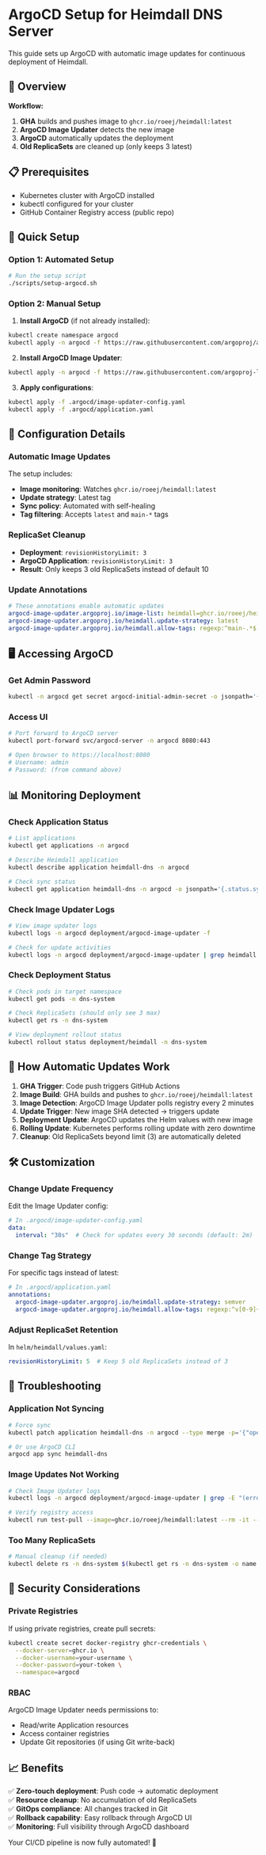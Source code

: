 # ArgoCD Setup for Heimdall DNS Server

This guide sets up ArgoCD with automatic image updates for continuous deployment of Heimdall.

## 🎯 Overview

**Workflow:**
1. **GHA** builds and pushes image to `ghcr.io/roeej/heimdall:latest`
2. **ArgoCD Image Updater** detects the new image
3. **ArgoCD** automatically updates the deployment
4. **Old ReplicaSets** are cleaned up (only keeps 3 latest)

## 📋 Prerequisites

- Kubernetes cluster with ArgoCD installed
- kubectl configured for your cluster
- GitHub Container Registry access (public repo)

## 🚀 Quick Setup

### Option 1: Automated Setup

```bash
# Run the setup script
./scripts/setup-argocd.sh
```

### Option 2: Manual Setup

1. **Install ArgoCD** (if not already installed):
```bash
kubectl create namespace argocd
kubectl apply -n argocd -f https://raw.githubusercontent.com/argoproj/argo-cd/stable/manifests/install.yaml
```

2. **Install ArgoCD Image Updater**:
```bash
kubectl apply -n argocd -f https://raw.githubusercontent.com/argoproj-labs/argocd-image-updater/stable/manifests/install.yaml
```

3. **Apply configurations**:
```bash
kubectl apply -f .argocd/image-updater-config.yaml
kubectl apply -f .argocd/application.yaml
```

## 🔧 Configuration Details

### Automatic Image Updates

The setup includes:

- **Image monitoring**: Watches `ghcr.io/roeej/heimdall:latest`
- **Update strategy**: Latest tag
- **Sync policy**: Automated with self-healing
- **Tag filtering**: Accepts `latest` and `main-*` tags

### ReplicaSet Cleanup

- **Deployment**: `revisionHistoryLimit: 3`
- **ArgoCD Application**: `revisionHistoryLimit: 3`
- **Result**: Only keeps 3 old ReplicaSets instead of default 10

### Update Annotations

```yaml
# These annotations enable automatic updates
argocd-image-updater.argoproj.io/image-list: heimdall=ghcr.io/roeej/heimdall
argocd-image-updater.argoproj.io/heimdall.update-strategy: latest
argocd-image-updater.argoproj.io/heimdall.allow-tags: regexp:^main-.*$|^latest$
```

## 🖥️ Accessing ArgoCD

### Get Admin Password
```bash
kubectl -n argocd get secret argocd-initial-admin-secret -o jsonpath='{.data.password}' | base64 -d
```

### Access UI
```bash
# Port forward to ArgoCD server
kubectl port-forward svc/argocd-server -n argocd 8080:443

# Open browser to https://localhost:8080
# Username: admin
# Password: (from command above)
```

## 📊 Monitoring Deployment

### Check Application Status
```bash
# List applications
kubectl get applications -n argocd

# Describe Heimdall application
kubectl describe application heimdall-dns -n argocd

# Check sync status
kubectl get application heimdall-dns -n argocd -o jsonpath='{.status.sync.status}'
```

### Check Image Updater Logs
```bash
# View image updater logs
kubectl logs -n argocd deployment/argocd-image-updater -f

# Check for update activities
kubectl logs -n argocd deployment/argocd-image-updater | grep heimdall
```

### Check Deployment Status
```bash
# Check pods in target namespace
kubectl get pods -n dns-system

# Check ReplicaSets (should only see 3 max)
kubectl get rs -n dns-system

# View deployment rollout status
kubectl rollout status deployment/heimdall -n dns-system
```

## 🔄 How Automatic Updates Work

1. **GHA Trigger**: Code push triggers GitHub Actions
2. **Image Build**: GHA builds and pushes to `ghcr.io/roeej/heimdall:latest`
3. **Image Detection**: ArgoCD Image Updater polls registry every 2 minutes
4. **Update Trigger**: New image SHA detected → triggers update
5. **Deployment Update**: ArgoCD updates the Helm values with new image
6. **Rolling Update**: Kubernetes performs rolling update with zero downtime
7. **Cleanup**: Old ReplicaSets beyond limit (3) are automatically deleted

## 🛠️ Customization

### Change Update Frequency

Edit the Image Updater config:
```yaml
# In .argocd/image-updater-config.yaml
data:
  interval: "30s"  # Check for updates every 30 seconds (default: 2m)
```

### Change Tag Strategy

For specific tags instead of latest:
```yaml
# In .argocd/application.yaml
annotations:
  argocd-image-updater.argoproj.io/heimdall.update-strategy: semver
  argocd-image-updater.argoproj.io/heimdall.allow-tags: regexp:^v[0-9]+\.[0-9]+\.[0-9]+$
```

### Adjust ReplicaSet Retention

In `helm/heimdall/values.yaml`:
```yaml
revisionHistoryLimit: 5  # Keep 5 old ReplicaSets instead of 3
```

## 🚨 Troubleshooting

### Application Not Syncing
```bash
# Force sync
kubectl patch application heimdall-dns -n argocd --type merge -p='{"operation":{"initiatedBy":{"username":"admin"},"sync":{"syncStrategy":{"hook":{},"apply":{"force":true}}}}}'

# Or use ArgoCD CLI
argocd app sync heimdall-dns
```

### Image Updates Not Working
```bash
# Check Image Updater logs
kubectl logs -n argocd deployment/argocd-image-updater | grep -E "(error|heimdall)"

# Verify registry access
kubectl run test-pull --image=ghcr.io/roeej/heimdall:latest --rm -it --restart=Never
```

### Too Many ReplicaSets
```bash
# Manual cleanup (if needed)
kubectl delete rs -n dns-system $(kubectl get rs -n dns-system -o name | grep heimdall | tail -n +4)
```

## 🔐 Security Considerations

### Private Registries

If using private registries, create pull secrets:
```bash
kubectl create secret docker-registry ghcr-credentials \
  --docker-server=ghcr.io \
  --docker-username=your-username \
  --docker-password=your-token \
  --namespace=argocd
```

### RBAC

ArgoCD Image Updater needs permissions to:
- Read/write Application resources
- Access container registries
- Update Git repositories (if using Git write-back)

## 📈 Benefits

✅ **Zero-touch deployment**: Push code → automatic deployment  
✅ **Resource cleanup**: No accumulation of old ReplicaSets  
✅ **GitOps compliance**: All changes tracked in Git  
✅ **Rollback capability**: Easy rollback through ArgoCD UI  
✅ **Monitoring**: Full visibility through ArgoCD dashboard  

Your CI/CD pipeline is now fully automated! 🎉